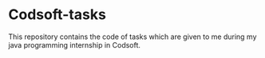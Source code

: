 # Codsoft-tasks
This repository contains the code of tasks which are given to me during my java programming internship in Codsoft.
